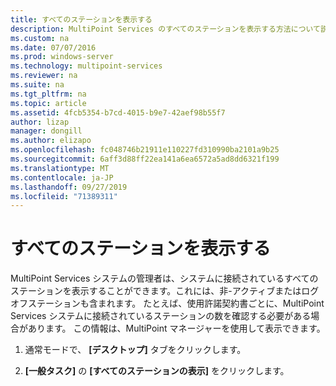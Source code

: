 ```yaml
---
title: すべてのステーションを表示する
description: MultiPoint Services のすべてのステーションを表示する方法について説明します。
ms.custom: na
ms.date: 07/07/2016
ms.prod: windows-server
ms.technology: multipoint-services
ms.reviewer: na
ms.suite: na
ms.tgt_pltfrm: na
ms.topic: article
ms.assetid: 4fcb5354-b7cd-4015-b9e7-42aef98b55f7
author: lizap
manager: dongill
ms.author: elizapo
ms.openlocfilehash: fc048746b21911e110227fd310990ba2101a9b25
ms.sourcegitcommit: 6aff3d88ff22ea141a6ea6572a5ad8dd6321f199
ms.translationtype: MT
ms.contentlocale: ja-JP
ms.lasthandoff: 09/27/2019
ms.locfileid: "71389311"
---
```

# <a name="show-all-stations"></a>すべてのステーションを表示する
MultiPoint Services システムの管理者は、システムに接続されているすべてのステーションを表示することができます。これには、非\-アクティブまたはログオフステーションも含まれます。 たとえば、使用許諾契約書ごとに、MultiPoint Services システムに接続されているステーションの数を確認する必要がある場合があります。 この情報は、MultiPoint マネージャーを使用して表示できます。  
  
1.  通常モードで、 **[デスクトップ]** タブをクリックします。  
  
2.  **[一般タスク]** の **[すべてのステーションの表示]** をクリックします。